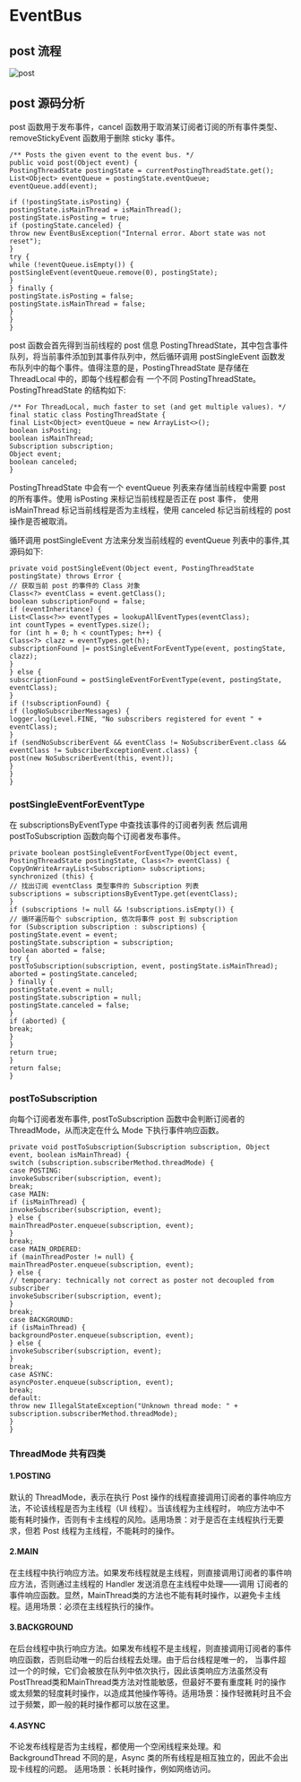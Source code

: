 # EventBus

## post 流程

![post]()

## post 源码分析

post 函数用于发布事件，cancel 函数用于取消某订阅者订阅的所有事件类型、removeStickyEvent 函数用于删除 sticky 事件。

```
/** Posts the given event to the event bus. */
public void post(Object event) {
PostingThreadState postingState = currentPostingThreadState.get();
List<Object> eventQueue = postingState.eventQueue;
eventQueue.add(event);

if (!postingState.isPosting) {
postingState.isMainThread = isMainThread();
postingState.isPosting = true;
if (postingState.canceled) {
throw new EventBusException("Internal error. Abort state was not reset");
}
try {
while (!eventQueue.isEmpty()) {
postSingleEvent(eventQueue.remove(0), postingState);
}
} finally {
postingState.isPosting = false;
postingState.isMainThread = false;
}
}
}
```

post 函数会首先得到当前线程的 post 信息 PostingThreadState，其中包含事件队列，将当前事件添加到其事件队列中，然后循环调用 
postSingleEvent 函数发布队列中的每个事件。值得注意的是，PostingThreadState 是存储在 ThreadLocal 中的，即每个线程都会有
一个不同 PostingThreadState。PostingThreadState 的结构如下:

```
/** For ThreadLocal, much faster to set (and get multiple values). */
final static class PostingThreadState {
final List<Object> eventQueue = new ArrayList<>();
boolean isPosting;
boolean isMainThread;
Subscription subscription;
Object event;
boolean canceled;
}
```
PostingThreadState 中会有一个 eventQueue 列表来存储当前线程中需要 post 的所有事件。使用 isPosting 来标记当前线程是否正在 post 事件，
使用 isMainThread 标记当前线程是否为主线程，使用 canceled 标记当前线程的 post 操作是否被取消。



循环调用 postSingleEvent 方法来分发当前线程的 eventQueue 列表中的事件,其源码如下:

```
private void postSingleEvent(Object event, PostingThreadState postingState) throws Error {
// 获取当前 post 的事件的 Class 对象
Class<?> eventClass = event.getClass();
boolean subscriptionFound = false;
if (eventInheritance) {
List<Class<?>> eventTypes = lookupAllEventTypes(eventClass);
int countTypes = eventTypes.size();
for (int h = 0; h < countTypes; h++) {
Class<?> clazz = eventTypes.get(h);
subscriptionFound |= postSingleEventForEventType(event, postingState, clazz);
}
} else {
subscriptionFound = postSingleEventForEventType(event, postingState, eventClass);
}
if (!subscriptionFound) {
if (logNoSubscriberMessages) {
logger.log(Level.FINE, "No subscribers registered for event " + eventClass);
}
if (sendNoSubscriberEvent && eventClass != NoSubscriberEvent.class &&
eventClass != SubscriberExceptionEvent.class) {
post(new NoSubscriberEvent(this, event));
}
}
}
```


### postSingleEventForEventType 

在 subscriptionsByEventType 中查找该事件的订阅者列表 然后调用 postToSubscription 函数向每个订阅者发布事件。

```
private boolean postSingleEventForEventType(Object event, PostingThreadState postingState, Class<?> eventClass) {
CopyOnWriteArrayList<Subscription> subscriptions;
synchronized (this) {
// 找出订阅 eventClass 类型事件的 Subscription 列表
subscriptions = subscriptionsByEventType.get(eventClass);
}
if (subscriptions != null && !subscriptions.isEmpty()) {
// 循环遍历每个 subscription, 依次将事件 post 到 subscription
for (Subscription subscription : subscriptions) {
postingState.event = event;
postingState.subscription = subscription;
boolean aborted = false;
try {
postToSubscription(subscription, event, postingState.isMainThread);
aborted = postingState.canceled;
} finally {
postingState.event = null;
postingState.subscription = null;
postingState.canceled = false;
}
if (aborted) {
break;
}
}
return true;
}
return false;
}
```

### postToSubscription

向每个订阅者发布事件, postToSubscription 函数中会判断订阅者的 ThreadMode，从而决定在什么 Mode 下执行事件响应函数。

```
private void postToSubscription(Subscription subscription, Object event, boolean isMainThread) {
switch (subscription.subscriberMethod.threadMode) {
case POSTING:
invokeSubscriber(subscription, event);
break;
case MAIN:
if (isMainThread) {
invokeSubscriber(subscription, event);
} else {
mainThreadPoster.enqueue(subscription, event);
}
break;
case MAIN_ORDERED:
if (mainThreadPoster != null) {
mainThreadPoster.enqueue(subscription, event);
} else {
// temporary: technically not correct as poster not decoupled from subscriber
invokeSubscriber(subscription, event);
}
break;
case BACKGROUND:
if (isMainThread) {
backgroundPoster.enqueue(subscription, event);
} else {
invokeSubscriber(subscription, event);
}
break;
case ASYNC:
asyncPoster.enqueue(subscription, event);
break;
default:
throw new IllegalStateException("Unknown thread mode: " + subscription.subscriberMethod.threadMode);
}
}
```

### ThreadMode 共有四类

#### 1.POSTING

默认的 ThreadMode，表示在执行 Post 操作的线程直接调用订阅者的事件响应方法，不论该线程是否为主线程（UI 线程）。当该线程为主线程时，
响应方法中不能有耗时操作，否则有卡主线程的风险。适用场景：对于是否在主线程执行无要求，但若 Post 线程为主线程，不能耗时的操作。

#### 2.MAIN

在主线程中执行响应方法。如果发布线程就是主线程，则直接调用订阅者的事件响应方法，否则通过主线程的 Handler 发送消息在主线程中处理——调用
订阅者的事件响应函数。显然，MainThread类的方法也不能有耗时操作，以避免卡主线程。适用场景：必须在主线程执行的操作。


#### 3.BACKGROUND

在后台线程中执行响应方法。如果发布线程不是主线程，则直接调用订阅者的事件响应函数，否则启动唯一的后台线程去处理。由于后台线程是唯一的，
当事件超过一个的时候，它们会被放在队列中依次执行，因此该类响应方法虽然没有PostThread类和MainThread类方法对性能敏感，但最好不要有重度耗
时的操作或太频繁的轻度耗时操作，以造成其他操作等待。适用场景：操作轻微耗时且不会过于频繁，即一般的耗时操作都可以放在这里。

#### 4.ASYNC

不论发布线程是否为主线程，都使用一个空闲线程来处理。和 BackgroundThread 不同的是，Async 类的所有线程是相互独立的，因此不会出现卡线程的问题。
适用场景：长耗时操作，例如网络访问。






























